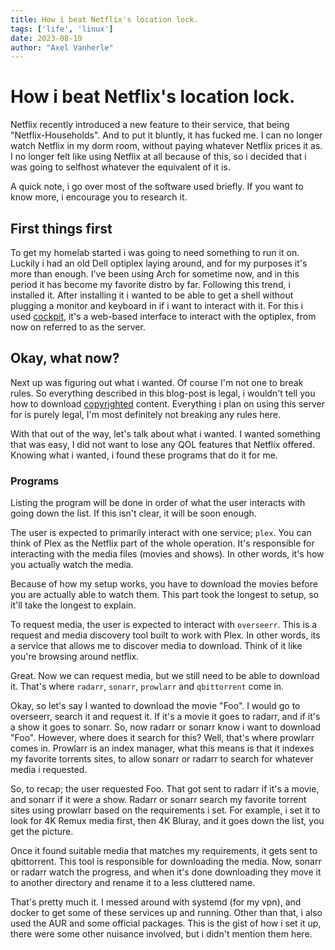 ```yaml
---
title: How i beat Netflix's location lock.
tags: ['life', 'linux']
date: 2023-08-19
author: "Axel Vanherle"
---
```


# How i beat Netflix's location lock.
Netflix recently introduced a new feature to their service, that being "Netflix-Households". And to put it bluntly, it has fucked me. I can no longer watch Netflix in my dorm room, without paying whatever Netflix prices it as. I no longer felt like using Netflix at all because of this, so i decided that i was going to selfhost whatever the equivalent of it is. 

A quick note, i go over most of the software used briefly. If you want to know more, i encourage you to research it.

## First things first
To get my homelab started i was going to need something to run it on. Luckily i had an old Dell optiplex laying around, and for my purposes it's more than enough. I've been using Arch for sometime now, and in this period it has become my favorite distro by far. Following this trend, i installed it. After installing it i wanted to be able to get a shell without plugging a monitor and keyboard in if i want to interact with it. For this i used [cockpit](https://cockpit-project.org/), it's a web-based interface to interact with the optiplex, from now on referred to as the server.

## Okay, what now?
Next up was figuring out what i wanted. Of course I'm not one to break rules. So everything described in this blog-post is legal, i wouldn't tell you how to download [copyrighted](https://www.youtube.com/watch?v=hrE4Xc63uNQ) content. Everything i plan on using this server for is purely legal, I'm most definitely not breaking any rules here.

With that out of the way, let's talk about what i wanted. I wanted something that was easy, I did not want to lose any QOL features that Netflix offered. Knowing what i wanted, i found these programs that do it for me.

### Programs
Listing the program will be done in order of what the user interacts with going down the list.
If this isn't clear, it will be soon enough.

The user is expected to primarily interact with one service; `plex`.
You can think of Plex as the Netflix part of the whole operation. It's responsible for interacting with the media files (movies and shows). In other words, it's how you actually watch the media.

Because of how my setup works, you have to download the movies before you are actually able to watch them. This part took the longest to setup, so it'll take the longest to explain.

To request media, the user is expected to interact with `overseerr`. This is a request and media discovery tool built to work with Plex. In other words, its a service that allows me to discover media to download. Think of it like you're browsing around netflix.

Great. Now we can request media, but we still need to be able to download it. That's where `radarr`, `sonarr`, `prowlarr` and `qbittorrent` come in.

Okay, so let's say I wanted to download the movie "Foo". I would go to overseerr, search it and request it. If it's a movie it goes to radarr, and if it's a show it goes to sonarr. So, now radarr or sonarr know i want to download "Foo". However, where does it search for this? Well, that's where prowlarr comes in. Prowlarr is an index manager, what this means is that it indexes my favorite torrents sites, to allow sonarr or radarr to search for whatever media i requested. 

So, to recap; the user requested Foo. That got sent to radarr if it's a movie, and sonarr if it were a show. Radarr or sonarr search my favorite torrent sites using prowlarr based on the requirements i set. For example, i set it to look for 4K Remux media first, then 4K Bluray, and it goes down the list, you get the picture.

Once it found suitable media that matches my requirements, it gets sent to qbittorrent. This tool is responsible for downloading the media.
Now, sonarr or radarr watch the progress, and when it's done downloading they move it to another directory and rename it to a less cluttered name.

That's pretty much it. I messed around with systemd (for my vpn), and docker to get some of these services up and running. Other than that, i also used the AUR and some official packages. This is the gist of how i set it up, there were some other nuisance involved, but i didn't mention them here. 
